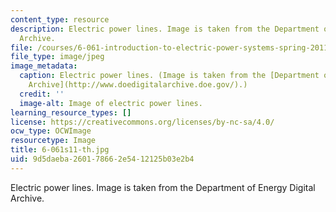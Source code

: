 ```yaml
---
content_type: resource
description: Electric power lines. Image is taken from the Department of Energy Digital
  Archive.
file: /courses/6-061-introduction-to-electric-power-systems-spring-2011/9d5daeba260178662e5412125b03e2b4_6-061s11-th.jpg
file_type: image/jpeg
image_metadata:
  caption: Electric power lines. (Image is taken from the [Department of Energy Digital
    Archive](http://www.doedigitalarchive.doe.gov/).)
  credit: ''
  image-alt: Image of electric power lines.
learning_resource_types: []
license: https://creativecommons.org/licenses/by-nc-sa/4.0/
ocw_type: OCWImage
resourcetype: Image
title: 6-061s11-th.jpg
uid: 9d5daeba-2601-7866-2e54-12125b03e2b4
---
```

Electric power lines. Image is taken from the Department of Energy Digital Archive.